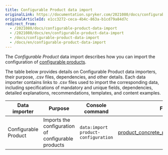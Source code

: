 ```yaml
---
title: Configurable Product data import
originalLink: https://documentation.spryker.com/2021080/docs/configurable-product-data-import
originalArticleId: e1cc3272-ceca-4b4c-863a-b1cd79a84d7c
redirect_from:
  - /2021080/docs/configurable-product-data-import
  - /2021080/docs/en/configurable-product-data-import
  - /docs/configurable-product-data-import
  - /docs/en/configurable-product-data-import
---
```


The *Configurable Product* data import describes how you can import the configuration of [configurable products](https://documentation.spryker.com/2021080/docs/configurable-product). 

The table below provides details on Configurable Product data importers, their purpose, .csv files, dependencies, and other details. Each data importer contains links to .csv files used to import the corresponding data, including specifications of mandatory and unique fields, dependencies, detailed explanations, recommendations, templates, and content examples.

| Data importer | Purpose | Console command| Files | Dependencies |
| --- | --- | --- | --- |--- |
| Configurable Product   | Imports the configuration of configurable products |`data:import product-configuration` | [product_concrete_pre_configuration.csv](/docs/scos/dev/data-import/{{page.version}}data-import-categories/special-product-types/configurable-product-import-category/file-details-product-concrete-pre-configuration.csv.html) |  |

